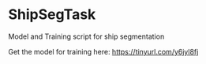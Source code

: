 # ShipSegTask
Model and Training script for ship segmentation

Get the model for training here: https://tinyurl.com/y6jyl8fj
